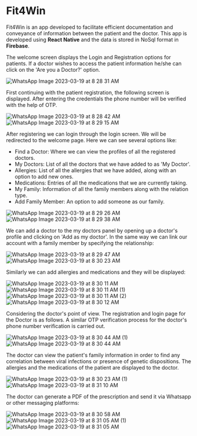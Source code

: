 # Fit4Win
Fit4Win is an app developed to facilitate efficient documentation and conveyance of information between the patient and the doctor.  This app is developed using **React Native** and the data is stored in NoSql format in **Firebase**.

The welcome screen displays the Login and Registration options for patients. If a doctor wishes to access the patient information he/she can click on the 'Are you a Doctor?' option.  
  
  
![WhatsApp Image 2023-03-19 at 8 28 31 AM](https://user-images.githubusercontent.com/89999331/226151894-dded4f8c-ff4d-4f81-9b84-ed8af0bac9cb.jpeg)  
  
  
First continuing with the patient registration, the following screen is displayed. After entering the credentials the phone number will be verified with the help of OTP.
  
  
![WhatsApp Image 2023-03-19 at 8 28 42 AM](https://user-images.githubusercontent.com/89999331/226152656-78c6651c-c0ec-4e5a-81a1-256579635b78.jpeg)  &nbsp; &nbsp; &nbsp; &nbsp;           ![WhatsApp Image 2023-03-19 at 8 29 15 AM](https://user-images.githubusercontent.com/89999331/226152658-ecc50982-9963-437e-b23d-5979d94bccaf.jpeg)  
  

After registering we can login through the login screen. We will be redirected to the welcome page. Here we can see several options like:
* Find a Doctor: Where we can view the profiles of all the registered doctors.
* My Doctors: List of all the doctors that we have added to as 'My Doctor'.
* Allergies: List of all the allergies that we have added, along with an option to add new ones.
* Medications: Entries of all the medications that we are currently taking.
* My Family: Information of all the family members along with the relation type.
* Add Family Member: An option to add someone as our family.  
  
  
![WhatsApp Image 2023-03-19 at 8 29 26 AM](https://user-images.githubusercontent.com/89999331/226152931-a5fae2dd-cc0a-4ace-9b76-bce62a01ecbb.jpeg)   &nbsp; &nbsp; &nbsp; &nbsp; ![WhatsApp Image 2023-03-19 at 8 29 38 AM](https://user-images.githubusercontent.com/89999331/226152949-f0b286e4-cf98-48f7-8500-3b96f7f027e0.jpeg)  
  
  
  
We can add a doctor to the my doctors panel by opening up a doctor's profile and clicking on 'Add as my doctor'. In the same way we can link our account with a family member by specifying the relationship: 
  
  

![WhatsApp Image 2023-03-19 at 8 29 47 AM](https://user-images.githubusercontent.com/89999331/226153285-5e165d9f-151e-4433-a413-7ebffd50dc93.jpeg) &nbsp; &nbsp; &nbsp; &nbsp;             ![WhatsApp Image 2023-03-19 at 8 30 23 AM](https://user-images.githubusercontent.com/89999331/226153327-e592ad8a-10a3-447f-8993-6c4631fad755.jpeg)  
  
Similarly we can add allergies and medications and they will be displayed:  
  
  
![WhatsApp Image 2023-03-19 at 8 30 11 AM](https://user-images.githubusercontent.com/89999331/226153350-9c3deb03-d685-41f7-a7ee-8d5b96d0cc7e.jpeg)  ![WhatsApp Image 2023-03-19 at 8 30 11 AM (1)](https://user-images.githubusercontent.com/89999331/226153374-ee1243b0-c107-424a-94f5-45c1eec14165.jpeg)  ![WhatsApp Image 2023-03-19 at 8 30 11 AM (2)](https://user-images.githubusercontent.com/89999331/226153353-95f5da17-fcef-4b79-9794-0caa8d1ac496.jpeg)   ![WhatsApp Image 2023-03-19 at 8 30 12 AM](https://user-images.githubusercontent.com/89999331/226153346-03750d36-54f1-42fe-8ba8-f546fe2bad26.jpeg)  
  

Considering the doctor's point of view. The registration and login page for the Doctor is as follows. A similar OTP verification process for the doctor's phone number verification is carried out.  
  

![WhatsApp Image 2023-03-19 at 8 30 44 AM (1)](https://user-images.githubusercontent.com/89999331/226153995-35cb031f-cdaa-41ae-bd6d-8e2705b5771c.jpeg) &nbsp; &nbsp; &nbsp; &nbsp;          ![WhatsApp Image 2023-03-19 at 8 30 44 AM](https://user-images.githubusercontent.com/89999331/226154007-5103560d-2e6e-4071-982a-86f36854c9a0.jpeg)  
  

The doctor can view the patient's family information in order to find any correlation between viral infections or presence of genetic dispositions. The allergies and the medications of the patient are displayed to the doctor.  
  
  
![WhatsApp Image 2023-03-19 at 8 30 23 AM (1)](https://user-images.githubusercontent.com/89999331/226154065-1b184f3c-2753-49ad-97f3-93cb1dd5a70e.jpeg)  &nbsp; &nbsp; &nbsp; &nbsp;           ![WhatsApp Image 2023-03-19 at 8 31 10 AM](https://user-images.githubusercontent.com/89999331/226154074-da72d86c-33d4-4b59-86c2-2bfb66e238a7.jpeg)  
  

The doctor can generate a PDF of the prescription and send it via Whatsapp or other messaging platforms:  
  

![WhatsApp Image 2023-03-19 at 8 30 58 AM](https://user-images.githubusercontent.com/89999331/226154244-5aff309c-13f6-43ac-8483-dab75d64f59a.jpeg) &nbsp; &nbsp; &nbsp; &nbsp;       ![WhatsApp Image 2023-03-19 at 8 31 05 AM (1)](https://user-images.githubusercontent.com/89999331/226154291-11a16dc8-d14b-461f-914f-35c6e9f4aabf.jpeg)      &nbsp; &nbsp; &nbsp; &nbsp;           ![WhatsApp Image 2023-03-19 at 8 31 05 AM](https://user-images.githubusercontent.com/89999331/226154261-c086c376-b1a8-446a-a4a2-f11d339d2eab.jpeg)  





